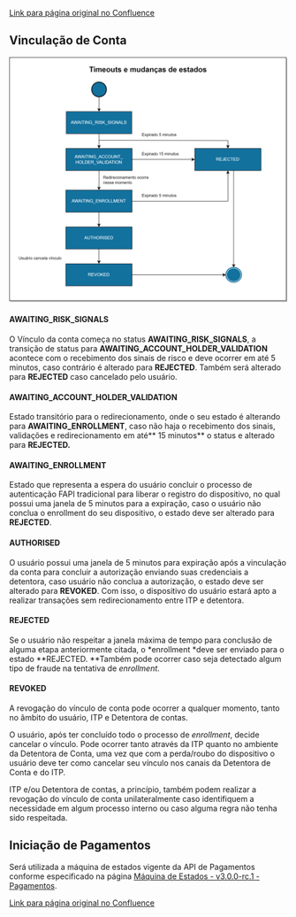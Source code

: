 [Link para página original no Confluence](https://openfinancebrasil.atlassian.net/wiki/spaces/OF/pages/168296489)

## **Vinculação de Conta**
![att168296522](M%c3%a1quina%20de%20estados%20-%20v1.0.0%20-%20V%c3%adnculo%20de%20dispositivo/attachments/Timeouts%20e%20mudan%c3%a7a%20de%20status.drawio.png)

#### **AWAITING\_RISK\_SIGNALS**

O Vínculo da conta começa no status **AWAITING\_RISK\_SIGNALS**, a transição de status para **AWAITING\_ACCOUNT\_HOLDER\_VALIDATION** acontece com o recebimento dos sinais de risco e deve ocorrer em até 5 minutos, caso contrário é alterado para **REJECTED**. Também será alterado para **REJECTED** caso cancelado pelo usuário.

#### **AWAITING\_ACCOUNT\_HOLDER\_VALIDATION**

Estado transitório para o redirecionamento, onde o seu estado é alterando para **AWAITING\_ENROLLMENT**, caso não haja o recebimento dos sinais, validações e redirecionamento em até** 15 minutos** o status e alterado para **REJECTED.**

#### **AWAITING\_ENROLLMENT**

Estado que representa a espera do usuário concluir o processo de autenticação FAPI tradicional para liberar o registro do dispositivo, no qual possui uma janela de 5 minutos para a expiração, caso o usuário não conclua o enrollment do seu dispositivo, o estado deve ser alterado para **REJECTED**.

#### **AUTHORISED**

O usuário possui uma janela de 5 minutos para expiração após a vinculação da conta para concluir a autorização enviando suas credenciais a detentora, caso usuário não conclua a autorização, o estado deve ser alterado para **REVOKED**. Com isso, o dispositivo do usuário estará apto a realizar transações sem redirecionamento entre ITP e detentora.

#### **REJECTED**

Se o usuário não respeitar a janela máxima de tempo para conclusão de alguma etapa anteriormente citada, o *enrollment *deve ser enviado para o estado **REJECTED. **Também pode ocorrer caso seja detectado algum tipo de fraude na tentativa de *enrollment*.

#### **REVOKED**

A revogação do vínculo de conta pode ocorrer a qualquer momento, tanto no âmbito do usuário, ITP e Detentora de contas.

O usuário, após ter concluído todo o processo de *enrollment*, decide cancelar o vínculo. Pode ocorrer tanto através da ITP quanto no ambiente da Detentora de Conta, uma vez que com a perda/roubo do dispositivo o usuário deve ter como cancelar seu vínculo nos canais da Detentora de Conta e do ITP.

ITP e/ou Detentora de contas, a princípio, também podem realizar a revogação do vínculo de conta unilateralmente caso identifiquem a necessidade em algum processo interno ou caso alguma regra não tenha sido respeitada.

## Iniciação de Pagamentos

Será utilizada a máquina de estados vigente da API de Pagamentos conforme especificado na página [Máquina de Estados - v3.0.0-rc.1 - Pagamentos](https://openfinancebrasil.atlassian.net/wiki/spaces/OF/pages/164528271/M+quina+de+Estados+-+v3.0.0-rc.1+-+Pagamentos).

[Link para página original no Confluence](https://openfinancebrasil.atlassian.net/wiki/spaces/OF/pages/168296489)